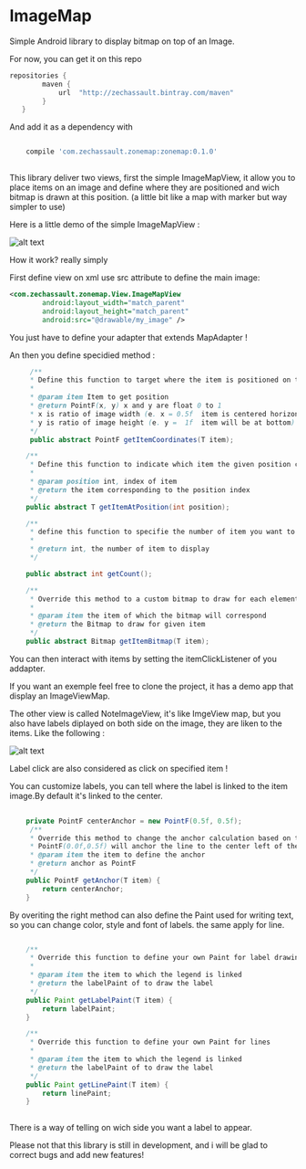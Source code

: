 # ImageMap 

Simple Android library to display bitmap on top of an Image. 

For now, you can get it on this repo
```groovy
repositories {
        maven {
            url  "http://zechassault.bintray.com/maven"
        }
   }
```
And add it as a dependency with 
```groovy

    compile 'com.zechassault.zonemap:zonemap:0.1.0'
    
```
This library deliver two views, first the simple ImageMapView, it allow you to place items on an image and define where they are positioned and wich bitmap is drawn at this position. (a little bit like a map with marker but way simpler to use)

Here is a little demo of the simple ImageMapView : 

![alt text](https://github.com/lary-pipot/ImageMap/blob/master/operation.gif)

How it work? really simply

First define view on xml use src attribute to define the main image: 

```xml
<com.zechassault.zonemap.View.ImageMapView
        android:layout_width="match_parent"
        android:layout_height="match_parent"
        android:src="@drawable/my_image" />

```
You just have to define your adapter that extends MapAdapter !

An then you define specidied method :
```Java
     /**
     * Define this function to target where the item is positioned on the image
     *
     * @param item Item to get position
     * @return PointF(x, y) x and y are float 0 to 1
     * x is ratio of image width (e. x = 0.5f  item is centered horizontally)
     * y is ratio of image height (e. y =  1f  item will be at bottom)
     */
     public abstract PointF getItemCoordinates(T item);

    /**
     * Define this function to indicate which item the given position correspond to
     *
     * @param position int, index of item
     * @return the item corresponding to the position index
     */
    public abstract T getItemAtPosition(int position);

    /**
     * define this function to specifie the number of item you want to display
     *
     * @return int, the number of item to display
     */

    public abstract int getCount();

    /**
     * Override this method to a custom bitmap to draw for each element
     *
     * @param item the item of which the bitmap will correspond
     * @return the Bitmap to draw for given item
     */
    public abstract Bitmap getItemBitmap(T item);

```

You can then interact with items by setting the itemClickListener of you addapter.

If you want an exemple feel free to clone the project, it has a demo app that display an ImageViewMap.


The other view is called NoteImageView, it's like ImgeView map, but you also have labels diplayed on both side on the image, they are liken to the items. Like the following :

![alt text](https://github.com/lary-pipot/ImageMap/blob/master/europe.gif)

Label click are also considered as click on specified item !

You can customize labels, you can tell where the label is linked to the item image.By default it's linked to the center.

```Java
 
    private PointF centerAnchor = new PointF(0.5f, 0.5f);
     /**
     * Override this method to change the anchor calculation based on the bitmap
     * PointF(0.0f,0.5f) will anchor the line to the center left of the bitmap
     * @param item the item to define the anchor
     * @return anchor as PointF
     */
    public PointF getAnchor(T item) {
        return centerAnchor;
    }
```
By overiting the right method can also define the Paint used for writing text, so you can change color, style and font of labels. the same apply for line.

```Java

    /**
     * Override this function to define your own Paint for label drawing
     *
     * @param item the item to which the legend is linked
     * @return the labelPaint of to draw the label
     */
    public Paint getLabelPaint(T item) {
        return labelPaint;
    }

    /**
     * Override this function to define your own Paint for lines
     *
     * @param item the item to which the legend is linked
     * @return the labelPaint of to draw the label
     */
    public Paint getLinePaint(T item) {
        return linePaint;
    }
    
```
There is a way of telling on wich side you want a label to appear. 

Please not that this library is still in development, and i will be glad to correct bugs and add new features!
